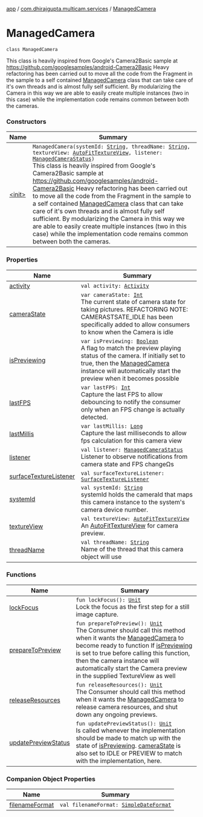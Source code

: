 [app](../../index.md) / [com.dhirajgupta.multicam.services](../index.md) / [ManagedCamera](./index.md)

# ManagedCamera

`class ManagedCamera`

This class is heavily inspired from Google's Camera2Basic sample at https://github.com/googlesamples/android-Camera2Basic
Heavy refactoring has been carried out to move all the code from the Fragment in the sample to a self contained
[ManagedCamera](./index.md) class that can take care of it's own threads and is almost fully self sufficient.
By modularizing the Camera in this way we are able to easily create multiple instances (two in this case) while the
implementation code remains common between both the cameras.

### Constructors

| Name | Summary |
|---|---|
| [&lt;init&gt;](-init-.md) | `ManagedCamera(systemId: `[`String`](https://kotlinlang.org/api/latest/jvm/stdlib/kotlin/-string/index.html)`, threadName: `[`String`](https://kotlinlang.org/api/latest/jvm/stdlib/kotlin/-string/index.html)`, textureView: `[`AutoFitTextureView`](../../com.dhirajgupta.multicam.views/-auto-fit-texture-view/index.md)`, listener: `[`ManagedCameraStatus`](../../com.dhirajgupta.multicam.interfaces/-managed-camera-status/index.md)`)`<br>This class is heavily inspired from Google's Camera2Basic sample at https://github.com/googlesamples/android-Camera2Basic Heavy refactoring has been carried out to move all the code from the Fragment in the sample to a self contained [ManagedCamera](./index.md) class that can take care of it's own threads and is almost fully self sufficient. By modularizing the Camera in this way we are able to easily create multiple instances (two in this case) while the implementation code remains common between both the cameras. |

### Properties

| Name | Summary |
|---|---|
| [activity](activity.md) | `val activity: `[`Activity`](https://developer.android.com/reference/android/app/Activity.html) |
| [cameraState](camera-state.md) | `var cameraState: `[`Int`](https://kotlinlang.org/api/latest/jvm/stdlib/kotlin/-int/index.html)<br>The current state of camera state for taking pictures. REFACTORING NOTE: CAMERASTSATE_IDLE has been specifically added to allow consumers to know when the Camera is idle |
| [isPreviewing](is-previewing.md) | `var isPreviewing: `[`Boolean`](https://kotlinlang.org/api/latest/jvm/stdlib/kotlin/-boolean/index.html)<br>A flag to match the preview playing status of the camera. If initially set to true, then the [ManagedCamera](./index.md) instance will automatically start the preview when it becomes possible |
| [lastFPS](last-f-p-s.md) | `var lastFPS: `[`Int`](https://kotlinlang.org/api/latest/jvm/stdlib/kotlin/-int/index.html)<br>Capture the last FPS to allow debouncing to notify the consumer only when an FPS change is actually detected. |
| [lastMillis](last-millis.md) | `var lastMillis: `[`Long`](https://kotlinlang.org/api/latest/jvm/stdlib/kotlin/-long/index.html)<br>Capture the last milliseconds to allow fps calculation for this camera view |
| [listener](listener.md) | `val listener: `[`ManagedCameraStatus`](../../com.dhirajgupta.multicam.interfaces/-managed-camera-status/index.md)<br>Listener to observe notifications from camera state and FPS changeΩs |
| [surfaceTextureListener](surface-texture-listener.md) | `val surfaceTextureListener: `[`SurfaceTextureListener`](https://developer.android.com/reference/android/view/TextureView/SurfaceTextureListener.html) |
| [systemId](system-id.md) | `val systemId: `[`String`](https://kotlinlang.org/api/latest/jvm/stdlib/kotlin/-string/index.html)<br>systemId holds the cameraId that maps this camera instance to the system's camera device number. |
| [textureView](texture-view.md) | `val textureView: `[`AutoFitTextureView`](../../com.dhirajgupta.multicam.views/-auto-fit-texture-view/index.md)<br>An [AutoFitTextureView](../../com.dhirajgupta.multicam.views/-auto-fit-texture-view/index.md) for camera preview. |
| [threadName](thread-name.md) | `val threadName: `[`String`](https://kotlinlang.org/api/latest/jvm/stdlib/kotlin/-string/index.html)<br>Name of the thread that this camera object will use |

### Functions

| Name | Summary |
|---|---|
| [lockFocus](lock-focus.md) | `fun lockFocus(): `[`Unit`](https://kotlinlang.org/api/latest/jvm/stdlib/kotlin/-unit/index.html)<br>Lock the focus as the first step for a still image capture. |
| [prepareToPreview](prepare-to-preview.md) | `fun prepareToPreview(): `[`Unit`](https://kotlinlang.org/api/latest/jvm/stdlib/kotlin/-unit/index.html)<br>The Consumer should call this method when it wants the [ManagedCamera](./index.md) to become ready to function If [isPreviewing](is-previewing.md) is set to true before calling this function, then the camera instance will automatically start the Camera preview in the supplied TextureView as well |
| [releaseResources](release-resources.md) | `fun releaseResources(): `[`Unit`](https://kotlinlang.org/api/latest/jvm/stdlib/kotlin/-unit/index.html)<br>The Consumer should call this method when it wants the [ManagedCamera](./index.md) to release camera resources, and shut down any ongoing previews. |
| [updatePreviewStatus](update-preview-status.md) | `fun updatePreviewStatus(): `[`Unit`](https://kotlinlang.org/api/latest/jvm/stdlib/kotlin/-unit/index.html)<br>Is called whenever the implementation should be made to match up with the state of [isPreviewing](is-previewing.md). [cameraState](camera-state.md) is also set to IDLE or PREVIEW to match with the implementation, here. |

### Companion Object Properties

| Name | Summary |
|---|---|
| [filenameFormat](filename-format.md) | `val filenameFormat: `[`SimpleDateFormat`](https://developer.android.com/reference/java/text/SimpleDateFormat.html) |
